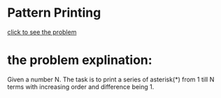 # Pattern Printing






[click to see the problem](https://practice.geeksforgeeks.org/problems/pattern-printing1347/1?page=5&difficulty[]=-2&sortBy=submissions)



 # the problem explination:
   Given a number N. The task is to print a series of asterisk(*) from 1 till N terms with increasing order and difference being 1.





 



 